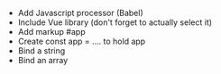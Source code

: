 - Add Javascript processor (Babel)
- Include Vue library (don't forget to actually select it)
- Add markup #app
- Create const app = .... to hold app
- Bind a string
- Bind an array
